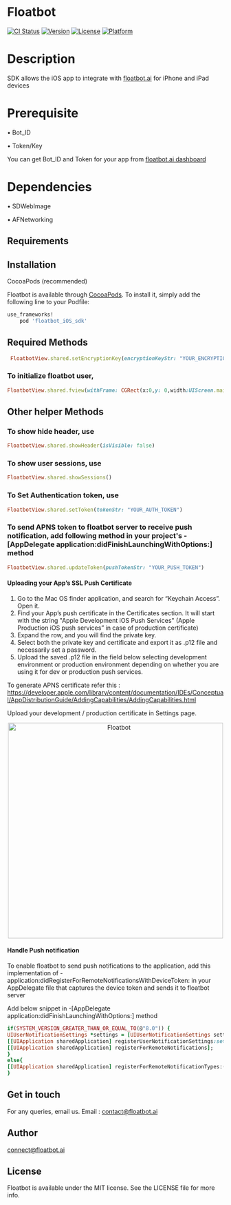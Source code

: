# Floatbot

[![CI Status](https://img.shields.io/travis/connect@floatbot.ai/Floatbot.svg?style=flat)](https://travis-ci.org/connect@floatbot.ai/Floatbot)
[![Version](https://img.shields.io/cocoapods/v/Floatbot.svg?style=flat)](https://cocoapods.org/pods/Floatbot)
[![License](https://img.shields.io/cocoapods/l/Floatbot.svg?style=flat)](https://cocoapods.org/pods/Floatbot)
[![Platform](https://img.shields.io/cocoapods/p/Floatbot.svg?style=flat)](https://cocoapods.org/pods/Floatbot)

# Description
SDK allows the iOS app to integrate with [floatbot.ai](http://floatbot.ai) for iPhone and iPad devices

# Prerequisite

• Bot_ID

• Token/Key

You can get Bot_ID and Token for your app from [floatbot.ai dashboard](https://floatbot.ai/portal/dashboard/login)

# Dependencies

•    SDWebImage

• AFNetworking

## Requirements

## Installation

CocoaPods (recommended)

Floatbot is available through [CocoaPods](https://cocoapods.org). To install
it, simply add the following line to your Podfile:

```ruby
use_frameworks!
    pod 'floatbot_iOS_sdk'
```

## Required Methods
```ruby
 FloatbotView.shared.setEncryptionKey(encryptionKeyStr: "YOUR_ENCRYPTION_KEY")
 ```

### To initialize floatbot user,
```ruby
FloatbotView.shared.fview(withFrame: CGRect(x:0,y: 0,width:UIScreen.main.bounds.size.width,height: UIScreen.main.bounds.size.height - 300),withViewContainer: self, withbot_id:"5cc00545e6293668180a5d12")
```

## Other helper Methods
### To show hide header, use
```ruby
FloatbotView.shared.showHeader(isVisible: false)
```

### To show user sessions, use
```ruby
FloatbotView.shared.showSessions()
```

### To Set Authentication token, use 
```ruby
FloatbotView.shared.setToken(tokenStr: "YOUR_AUTH_TOKEN")
```

### To send APNS token to floatbot server to receive push notification, add following method in your project's -[AppDelegate application:didFinishLaunchingWithOptions:]  method

```ruby
FloatbotView.shared.updateToken(pushTokenStr: "YOUR_PUSH_TOKEN")
```

#### Uploading your App’s SSL Push Certificate

1. Go to the Mac OS finder application, and search for “Keychain Access”. Open it.  
2. Find your App’s push certificate in the Certificates section. It will start with the string "Apple Development iOS Push Services" (Apple Production iOS push services” in case of production certificate)  
3. Expand the row, and you will find the private key.  
4. Select both the private key and certificate and export it as .p12 file and necessarily set a password. 
5. Upload the saved .p12 file in the field below selecting development environment or production environment depending on whether you are using it for dev or production push services.

To generate APNS certificate refer this : https://developer.apple.com/library/content/documentation/IDEs/Conceptual/AppDistributionGuide/AddingCapabilities/AddingCapabilities.html

Upload your development / production certificate in Settings page.

<p align="center"><img src="https://floatbot.ai/images/website/ChatBot%20Setting1%20%20%20Floatbot.png" alt="Floatbot" width="500"/></p>

#### Handle Push notification

To enable floatbot to send push notifications to the application, add this implementation of - application:didRegisterForRemoteNotificationsWithDeviceToken: in your AppDelegate file that captures the device token and sends it to floatbot server

Add below snippet in -[AppDelegate application:didFinishLaunchingWithOptions:] method 
```ruby
if(SYSTEM_VERSION_GREATER_THAN_OR_EQUAL_TO(@"8.0")) {
UIUserNotificationSettings *settings = [UIUserNotificationSettings settingsForTypes:UIUserNotificationTypeAlert | UIUserNotificationTypeBadge | UIUserNotificationTypeSound categories:nil];
[[UIApplication sharedApplication] registerUserNotificationSettings:settings];
[[UIApplication sharedApplication] registerForRemoteNotifications];
}
else{
[[UIApplication sharedApplication] registerForRemoteNotificationTypes:(UIRemoteNotificationTypeBadge | UIRemoteNotificationTypeSound | UIRemoteNotificationTypeAlert)];
}
```

## Get in touch

For any queries, email us.
Email : [contact@floatbot.ai](contact@floatbot.ai)

## Author

connect@floatbot.ai

## License

Floatbot is available under the MIT license. See the LICENSE file for more info.
